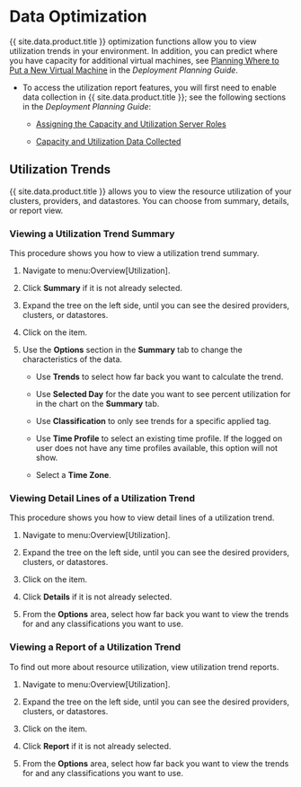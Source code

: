 # Data Optimization

{{ site.data.product.title }} optimization functions allow you to view utilization
trends in your environment. In addition, you can predict where you have
capacity for additional virtual machines, see [Planning Where to Put a
New Virtual
Machine](https://access.redhat.com/documentation/en-us/red_hat_cloudforms/4.7/html-single/deployment_planning_guide/#planning-where-to-put-a-new-virtual-machine)
in the *Deployment Planning Guide*.

<div class="note">

  - To access the utilization report features, you will first need to
    enable data collection in {{ site.data.product.title }}; see the following
    sections in the *Deployment Planning Guide*:

      - [Assigning the Capacity and Utilization Server
        Roles](https://www.manageiq.org/docs/reference/latest/deployment_planning_guide/index.html#assigning-the-capacity-and-utilization-server-roles)

      - [Capacity and Utilization Data
        Collected](https://www.manageiq.org/docs/reference/latest/deployment_planning_guide/index.html#capacity-and-utilization-data-collected)

</div>

## Utilization Trends

{{ site.data.product.title }} allows you to view the resource utilization of your
clusters, providers, and datastores. You can choose from summary,
details, or report view.

### Viewing a Utilization Trend Summary

This procedure shows you how to view a utilization trend summary.

1.  Navigate to menu:Overview\[Utilization\].

2.  Click **Summary** if it is not already selected.

3.  Expand the tree on the left side, until you can see the desired
    providers, clusters, or datastores.

4.  Click on the item.

5.  Use the **Options** section in the **Summary** tab to change the
    characteristics of the data.

      - Use **Trends** to select how far back you want to calculate the
        trend.

      - Use **Selected Day** for the date you want to see percent
        utilization for in the chart on the **Summary** tab.

      - Use **Classification** to only see trends for a specific applied
        tag.

      - Use **Time Profile** to select an existing time profile. If the
        logged on user does not have any time profiles available, this
        option will not show.

      - Select a **Time Zone**.

### Viewing Detail Lines of a Utilization Trend

This procedure shows you how to view detail lines of a utilization
trend.

1.  Navigate to menu:Overview\[Utilization\].

2.  Expand the tree on the left side, until you can see the desired
    providers, clusters, or datastores.

3.  Click on the item.

4.  Click **Details** if it is not already selected.

5.  From the **Options** area, select how far back you want to view the
    trends for and any classifications you want to use.

### Viewing a Report of a Utilization Trend

To find out more about resource utilization, view utilization trend
reports.

1.  Navigate to menu:Overview\[Utilization\].

2.  Expand the tree on the left side, until you can see the desired
    providers, clusters, or datastores.

3.  Click on the item.

4.  Click **Report** if it is not already selected.

5.  From the **Options** area, select how far back you want to view the
    trends for and any classifications you want to use.
